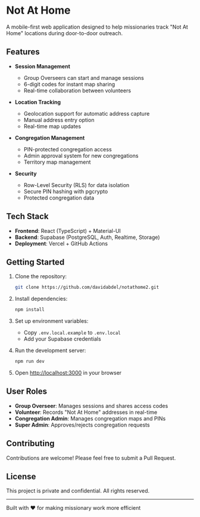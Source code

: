 # Not At Home

A mobile-first web application designed to help missionaries track "Not At Home" locations during door-to-door outreach.

## Features

- **Session Management**
  - Group Overseers can start and manage sessions
  - 6-digit codes for instant map sharing
  - Real-time collaboration between volunteers

- **Location Tracking**
  - Geolocation support for automatic address capture
  - Manual address entry option
  - Real-time map updates

- **Congregation Management**
  - PIN-protected congregation access
  - Admin approval system for new congregations
  - Territory map management

- **Security**
  - Row-Level Security (RLS) for data isolation
  - Secure PIN hashing with pgcrypto
  - Protected congregation data

## Tech Stack

- **Frontend**: React (TypeScript) + Material-UI
- **Backend**: Supabase (PostgreSQL, Auth, Realtime, Storage)
- **Deployment**: Vercel + GitHub Actions

## Getting Started

1. Clone the repository:
   ```bash
   git clone https://github.com/davidabdel/notathome2.git
   ```

2. Install dependencies:
   ```bash
   npm install
   ```

3. Set up environment variables:
   - Copy `.env.local.example` to `.env.local`
   - Add your Supabase credentials

4. Run the development server:
   ```bash
   npm run dev
   ```

5. Open [http://localhost:3000](http://localhost:3000) in your browser

## User Roles

- **Group Overseer**: Manages sessions and shares access codes
- **Volunteer**: Records "Not At Home" addresses in real-time
- **Congregation Admin**: Manages congregation maps and PINs
- **Super Admin**: Approves/rejects congregation requests

## Contributing

Contributions are welcome! Please feel free to submit a Pull Request.

## License

This project is private and confidential. All rights reserved.

---
Built with ❤️ for making missionary work more efficient 